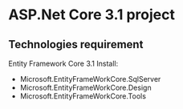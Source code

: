 # ASP.Net Core 3.1 project

## Technologies requirement
Entity Framework Core 3.1 Install:
 - Microsoft.EntityFrameWorkCore.SqlServer 
 - Microsoft.EntityFrameWorkCore.Design
 - Microsoft.EntityFrameWorkCore.Tools